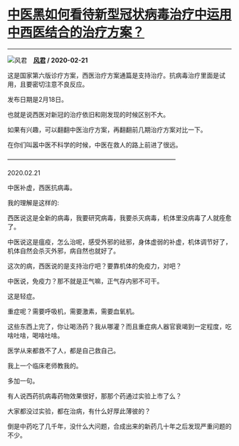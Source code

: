 # [中医黑如何看待新型冠状病毒治疗中运用中西医结合的治疗方案？](https://www.zhihu.com/answer/1029026093)

----------------------------------------------------------------------------

![风君](https://pic2.zhimg.com/da8e974dc.jpg?source=1940ef5c "风君")&emsp;**[风君](https://www.zhihu.com/people/feng-jun-46-49) / 2020-02-21**

这是国家第六版诊疗方案，西医治疗方案通篇是支持治疗。抗病毒治疗里面是试用，且要密切注意不良反应。

发布日期是2月18日。

也就是说西医对新冠的治疗依旧和刚发现的时候区别不大。

如果有兴趣，可以翻翻中医治疗方案，再翻翻前几期治疗方案对比一下。

在你们叫嚣中医不科学的时候，中医在救人的路上前进了很远。

———————————————————————————

2020.02.21

中医补虚，西医抗病毒。

我的理解是这样的:

西医说这是全新的病毒，我要研究病毒，我要杀灭病毒，机体里没病毒了人就痊愈了。

中医说这是瘟疫，怎么治呢，感受外邪的祛邪，身体虚弱的补虚，机体调节好了，机体自然会杀灭外邪，病自然也就好了。

这次的病，西医说的是支持治疗吧？要靠机体的免疫力，对吧？

中医说，免疫力？那不就是正气嘛，正气存内邪不可干。

这是轻症。

重症呢？需要呼吸机，需要激素，需要血氧机。

这些东西上完了，你让喝汤药？我从哪灌？而且重症病人器官衰竭到一定程度，吃啥吐啥，喝啥吐啥。

医学从来都救不了人，都是自己救自己。

我上一个临床老师教我的。


多加一句。

有人说西药抗病毒药物效果很好，那那个药通过实验上市了么？

大家都没过实验，都在治病，有什么好厚此薄彼的？

倒是中药吃了几千年，没什么大问题，合成出来的新药几十年之后发现严重问题的不少。

